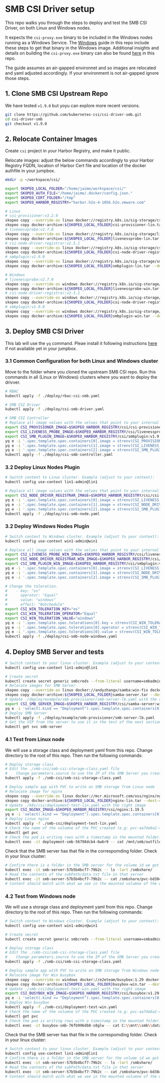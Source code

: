 # SMB CSI Driver setup

This repo walks you through the steps to deploy and test the SMB CSI Driver, on both Linux and Windows nodes.

It expects the `csi-proxy.exe` binary to be included in the Windows nodes running as a Windows Service. The [Windows](/windows/README.md) guide in this repo include these steps to get that binary in the Windows image.
Additional insights and details on building the `csi-proxy.exe` binary can also be found [here](/smb-csi/BuildCSIProxy.md) in this repo.

The guide assumes an air-gapped environnet and so images are relocated and yaml adjusted accordingly. If  your environment is not air-gapped ignore those steps.

## 1. Clone SMB CSI Upstream Repo

We have tested `v1.9.0` but yoyu can explore more recent versions.

```bash
git clone https://github.com/kubernetes-csi/csi-driver-smb.git
cd csi-driver-smb
git checkout v1.9.0
```

## 2. Relocate Container Images

Create `csi` project in your Harbor Registry, and make it public.

Relocate images: adjust the below commands accordingly to your Harbor Registry FQDN, location of Harbor Cert file and location of the docker authfile in your jumpbox.
```bash
mkdir -p ~/workspace/csi/

export SKOPEO_LOCAL_FOLDER="/home/jaime/workspace/csi/"
export SKOPEO_AUTH_FILE="/home/jaime/.docker/config.json."
export SKOPEO_CERT_FOLDER="/tmp"
export SKOPEO_HARBOR_REGISTRY="harbor.h2o-4-1056.h2o.vmware.com"

# Linux
# csi-provisioner:v3.2.0
skopeo copy --override-os linux docker://registry.k8s.io/sig-storage/csi-provisioner:v3.2.0 docker-archive:${SKOPEO_LOCAL_FOLDER}csi-provisioner-lin.tar
skopeo copy docker-archive:${SKOPEO_LOCAL_FOLDER}csi-provisioner-lin.tar --dest-cert-dir=${SKOPEO_CERT_FOLDER} --dest-authfile=${SKOPEO_AUTH_FILE} docker://${SKOPEO_HARBOR_REGISTRY}/csi/csi-provisioner:v3.2.0
# livenessprobe:v2.7.0
skopeo copy --override-os linux docker://registry.k8s.io/sig-storage/livenessprobe:v2.7.0 docker-archive:${SKOPEO_LOCAL_FOLDER}livenessprobe-lin.tar
skopeo copy docker-archive:${SKOPEO_LOCAL_FOLDER}livenessprobe-lin.tar --dest-cert-dir=${SKOPEO_CERT_FOLDER} --dest-authfile=${SKOPEO_AUTH_FILE} docker://${SKOPEO_HARBOR_REGISTRY}/csi/livenessprobe:v2.7.0
# csi-node-driver-registrar:v2.5.1
skopeo copy --override-os linux docker://registry.k8s.io/sig-storage/csi-node-driver-registrar:v2.5.1 docker-archive:${SKOPEO_LOCAL_FOLDER}csi-node-driver-registrar-lin.tar
skopeo copy docker-archive:${SKOPEO_LOCAL_FOLDER}csi-node-driver-registrar-lin.tar --dest-cert-dir=${SKOPEO_CERT_FOLDER} --dest-authfile=${SKOPEO_AUTH_FILE} docker://${SKOPEO_HARBOR_REGISTRY}/csi/csi-node-driver-registrar:v2.5.1
# smbplugin:v1.9.0
skopeo copy --override-os linux docker://registry.k8s.io/sig-storage/smbplugin:v1.9.0 docker-archive:${SKOPEO_LOCAL_FOLDER}smbplugin-lin.tar
skopeo copy docker-archive:${SKOPEO_LOCAL_FOLDER}smbplugin-lin.tar --dest-cert-dir=${SKOPEO_CERT_FOLDER} --dest-authfile=${SKOPEO_AUTH_FILE} docker://${SKOPEO_HARBOR_REGISTRY}/csi/smbplugin:v1.9.0

# Windows
# livenessprobe:v2.7.0
skopeo copy --override-os windows docker://registry.k8s.io/sig-storage/livenessprobe:v2.7.0 docker-archive:${SKOPEO_LOCAL_FOLDER}livenessprobe-win.tar
skopeo copy docker-archive:${SKOPEO_LOCAL_FOLDER}livenessprobe-win.tar --dest-cert-dir=${SKOPEO_CERT_FOLDER} --dest-authfile=${SKOPEO_AUTH_FILE} docker://${SKOPEO_HARBOR_REGISTRY}/csi/livenessprobe:v2.7.0-win
# csi-node-driver-registrar:v2.5.1
skopeo copy --override-os windows docker://registry.k8s.io/sig-storage/csi-node-driver-registrar:v2.5.1 docker-archive:${SKOPEO_LOCAL_FOLDER}csi-node-driver-registrar-win.tar
skopeo copy docker-archive:${SKOPEO_LOCAL_FOLDER}csi-node-driver-registrar-win.tar --dest-cert-dir=${SKOPEO_CERT_FOLDER} --dest-authfile=${SKOPEO_AUTH_FILE} docker://${SKOPEO_HARBOR_REGISTRY}/csi/csi-node-driver-registrar:v2.5.1-win
# smbplugin:v1.9.0
skopeo copy --override-os windows docker://registry.k8s.io/sig-storage/smbplugin:v1.9.0 docker-archive:${SKOPEO_LOCAL_FOLDER}smbplugin-win.tar
skopeo copy docker-archive:${SKOPEO_LOCAL_FOLDER}smbplugin-win.tar --dest-cert-dir=${SKOPEO_CERT_FOLDER} --dest-authfile=${SKOPEO_AUTH_FILE} docker://${SKOPEO_HARBOR_REGISTRY}/csi/smbplugin:v1.9.0-win
```

## 3. Deploy SMB CSI Driver

This lab will use the `yq` command. Pleae install it following instructions [here](https://github.com/mikefarah/yq#install) if not available yet in your jumpbox.

### 3.1 Common Configuration for both Linux and Windows cluster

Move to the folder where you cloned the upstream SMB CSI repo. Run this commands in all (Linux or Windows) clusters where you want to deploy the drivver.

```bash
# RBAC
kubectl apply -f ./deploy/rbac-csi-smb.yaml

# SMB CSI Driver
kubectl apply -f ./deploy/csi-smb-driver.yaml

# SMB CSI Controller
# Replace all image values with the velues that point to your internal Harbor registry where you relocated the images:
export CSI_PROVISIONER_IMAGE=$SKOPEO_HARBOR_REGISTRY/csi/csi-provisioner:v3.2.0
export CSI_LIVENESS_PROBE_IMAGE=$SKOPEO_HARBOR_REGISTRY/csi/livenessprobe:v2.7.0
export CSI_SMB_PLUGIN_IMAGE=$SKOPEO_HARBOR_REGISTRY/csi/smbplugin:v1.9.0
yq e -i '.spec.template.spec.containers[0].image = strenv(CSI_PROVISIONER_IMAGE)' ./deploy/csi-smb-controller.yaml
yq e -i '.spec.template.spec.containers[1].image = strenv(CSI_LIVENESS_PROBE_IMAGE)' ./deploy/csi-smb-controller.yaml
yq e -i '.spec.template.spec.containers[2].image = strenv(CSI_SMB_PLUGIN_IMAGE)' ./deploy/csi-smb-controller.yaml
kubectl apply -f ./deploy/csi-smb-controller.yaml
```

### 3.2 Deploy Linux Nodes Plugin

```bash
# Switch context to Linux cluster. Example (adjust to your context):
kubectl config use-context lin1-admin@lin1

# Replace all image values with the velues that point to your internal Harbor registry where you relocated the images:
export CSI_NODE_DRIVER_REGISTRAR_IMAGE=$SKOPEO_HARBOR_REGISTRY/csi/csi-node-driver-registrar:v2.5.1
yq e -i '.spec.template.spec.containers[0].image = strenv(CSI_LIVENESS_PROBE_IMAGE)' ./deploy/csi-smb-node.yaml
yq e -i '.spec.template.spec.containers[1].image = strenv(CSI_NODE_DRIVER_REGISTRAR_IMAGE)' ./deploy/csi-smb-node.yaml
yq e -i '.spec.template.spec.containers[2].image = strenv(CSI_SMB_PLUGIN_IMAGE)' ./deploy/csi-smb-node.yaml
kubectl apply -f ./deploy/csi-smb-node.yaml
```

### 3.2 Deploy Windows Nodes Plugin

```bash
# Switch context to Windows cluster. Example (adjust to your context):
kubectl config use-context win1-admin@win1

# Replace all image values with the velues that point to your internal Harbor registry where you relocated the images:
export CSI_LIVENESS_PROBE_WIN_IMAGE=$SKOPEO_HARBOR_REGISTRY/csi/livenessprobe:v2.7.0-win
export CSI_NODE_DRIVER_REGISTRAR_WIN_IMAGE=$SKOPEO_HARBOR_REGISTRY/csi/csi-node-driver-registrar:v2.5.1-win
export CSI_SMB_PLUGIN_WIN_IMAGE=$SKOPEO_HARBOR_REGISTRY/csi/smbplugin:v1.9.0-win
yq e -i '.spec.template.spec.containers[0].image = strenv(CSI_LIVENESS_PROBE_WIN_IMAGE)' ./deploy/csi-smb-node-windows.yaml
yq e -i '.spec.template.spec.containers[1].image = strenv(CSI_NODE_DRIVER_REGISTRAR_WIN_IMAGE)' ./deploy/csi-smb-node-windows.yaml
yq e -i '.spec.template.spec.containers[2].image = strenv(CSI_SMB_PLUGIN_WIN_IMAGE)' ./deploy/csi-smb-node-windows.yaml

# Change the toleration.
#    - key: "os"
#      operator: "Equal"
#      value: "windows"
#      effect: "NoSchedule"
export CSI_WIN_TOLERATION_KEY="os"
export CSI_WIN_TOLERATION_OPERATOR="Equal"
export CSI_WIN_TOLERATION_VALUE="windows"
yq e -i '.spec.template.spec.tolerations[0].key = strenv(CSI_WIN_TOLERATION_KEY)' ./deploy/csi-smb-node-windows.yaml
yq e -i '.spec.template.spec.tolerations[0].operator = strenv(CSI_WIN_TOLERATION_OPERATOR)' ./deploy/csi-smb-node-windows.yaml
yq e -i '.spec.template.spec.tolerations[0].value = strenv(CSI_WIN_TOLERATION_VALUE)' ./deploy/csi-smb-node-windows.yaml
kubectl apply -f ./deploy/csi-smb-node-windows.yaml
```

## 4. Deploy SMB Server and tests

```bash
# Switch context to your linux cluster. Example (adjust to your context): 
kubectl config use-context lin1-admin@lin1

# Create secret
kubectl create secret generic smbcreds --from-literal username=smbadmin --from-literal password="gonative"
# Relocate images for SMB Server
skopeo copy --override-os linux docker://andyzhangx/samba:win-fix docker-archive:${SKOPEO_LOCAL_FOLDER}samba-server.tar
skopeo copy docker-archive:${SKOPEO_LOCAL_FOLDER}samba-server.tar --dest-cert-dir=${SKOPEO_CERT_FOLDER} --dest-authfile=${SKOPEO_AUTH_FILE} docker://${SKOPEO_HARBOR_REGISTRY}/csi/samba-server:win-fix
# Update ./deploy/example/smb-provisioner/smb-server-lb.yaml with the right image
export CSI_SMB_SERVER_IMAGE=$SKOPEO_HARBOR_REGISTRY/csi/samba-server:win-fix
yq e -i 'select(.kind == "Deployment").spec.template.spec.containers[0].image = strenv(CSI_SMB_SERVER_IMAGE)' ./deploy/example/smb-provisioner/smb-server-lb.yaml
# Deploy SMB Server
kubectl apply -f ./deploy/example/smb-provisioner/smb-server-lb.yaml
# Get the VIP from the server to use it in the test of the next section
kubectl get svc smb-server
```

### 4.1 Test from Linux node

We will use a storage class and deployment yaml from this repo. Change directory to the root of this repo. Then run the following commands:

```bash
# Deploy storage class
# Edit the ./smb-csi/smb-csi-storage-class.yaml file
#    Change parameters.source to use the IP of the SMB Server you created in the previous step
kubectl apply -f ./smb-csi/smb-csi-storage-class.yaml

# Deploy sample app with PVC to write on SMB storage from Linux node
# Relocate image for nginx 
skopeo copy --override-os linux docker://mcr.microsoft.com/oss/nginx/nginx:1.19.5 docker-archive:${SKOPEO_LOCAL_FOLDER}nginx-lin.tar
skopeo copy docker-archive:${SKOPEO_LOCAL_FOLDER}nginx-lin.tar --dest-cert-dir=${SKOPEO_CERT_FOLDER} --dest-authfile=${SKOPEO_AUTH_FILE} docker://${SKOPEO_HARBOR_REGISTRY}/csi/nginx:1.19.5
# Update ./k8s/csi/deployment-test-lin.yaml with the right image
export CSI_NGINX_IMAGE=$SKOPEO_HARBOR_REGISTRY/csi/nginx:1.19.5
yq e -i 'select(.kind == "Deployment").spec.template.spec.containers[0].image = strenv(CSI_NGINX_IMAGE)' ./smb-csi/deployment-test-lin.yaml
# Deploy Linux nginx
kubectl apply -f ./smb-csi/deployment-test-lin.yaml
# Check the name of the volumne of the PVC created (e.g: pvc-aa7da6a2-4d78-4262-a940-8781c8f9982a)
kubectl get pvc
# Check the pod is writing rows with a timestamp in the mounted folder:
kubectl exec -it deployment-smb-56798dcb4-6w6r9 -- cat /mnt/smb/outfile
```

Check that the SMB server has that file in the correspomding folder. Check in your linux cluster:
```bash
# Confirm there is a folder in the SMB server for the volume id we got earlier
kubectl exec -it smb-server-57b5b4bcf7-79b2c -- ls -lart /smbshare/
# Read the contents of the subPath/data.txt file in that server
kubectl exec -it smb-server-57b5b4bcf7-79b2c -- cat /smbshare/pvc-bd384f88-8eaf-4289-9b17-106e388e613c/outfile
# Content should match with what we see in the mounted volumne of the windows busybox test pod
```

### 4.2 Test from Windows node

We will use a storage class and deployment yaml from this repo. Change directory to the root of this repo. Then run the following commands:

```bash
# Switch context to Windows cluster. Example (adjust to your context):
kubectl config use-context win1-admin@win1

# Create secret
kubectl create secret generic smbcreds --from-literal username=smbadmin --from-literal password="gonative"

# Deploy storage class
# Edit the ./smb-csi/smb-csi-storage-class.yaml file
#    Change parameters.source to use the IP of the SMB Server you created in the previous step
kubectl apply -f ./smb-csi/smb-csi-storage-class.yaml

# Deploy sample app with PVC to write on SMB storage from Windows node
# Relocate image for Win busybox 
skopeo copy --override-os windows docker://e2eteam/busybox:1.29 docker-archive:${SKOPEO_LOCAL_FOLDER}busybox-win.tar
skopeo copy docker-archive:${SKOPEO_LOCAL_FOLDER}busybox-win.tar --dest-cert-dir=${SKOPEO_CERT_FOLDER} --dest-authfile=${SKOPEO_AUTH_FILE} docker://${SKOPEO_HARBOR_REGISTRY}/csi/busybox:v1.29-win
# Update ./smb-csi/deployment-test-win.yaml with the right image
export CSI_BUSYBOX_WIN_IMAGE=$SKOPEO_HARBOR_REGISTRY/csi/busybox:v1.29-win
yq e -i 'select(.kind == "Deployment").spec.template.spec.containers[0].image = strenv(CSI_BUSYBOX_WIN_IMAGE)' ./smb-csi/deployment-test-win.yaml
# Deploy Win busybox
kubectl apply -f ./smb-csi/deployment-test-win.yaml
# Check the name of the volumne of the PVC created (e.g: pvc-aa7da6a2-4d78-4262-a940-8781c8f9982a)
kubectl get pvc
# Check the pod is writing rows with a timestamp in the mounted folder:
kubectl exec -it busybox-smb-76fb996db8-s8glw -- cat C:\\mnt\\smb\\data.txt
```

Check that the SMB server has that file in the correspomding folder. Check in your linux cluster:
```bash
# Switch context to your linux cluster. Example (adjust to your context): 
kubectl config use-context lin1-admin@lin1
# Confirm there is a folder in the SMB server for the volume id we got earlier
kubectl exec -it smb-server-57b5b4bcf7-79b2c -- ls -lart /smbshare/
# Read the contents of the subPath/data.txt file in that server
kubectl exec -it smb-server-57b5b4bcf7-79b2c -- cat /smbshare/pvc-bd384f88-8eaf-4289-9b17-106e388e613c/subPath/data.txt
# Content should match with what we see in the mounted volumne of the windows busybox test pod
```
